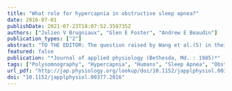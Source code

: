 ```yaml
---
title: "What role for hypercapnia in obstructive sleep apnea?"
date: 2016-07-01
publishDate: 2021-07-23T18:07:52.359735Z
authors: ["Julien V Brugniaux", "Glen E Foster", "Andrew E Beaudin"]
publication_types: ["2"]
abstract: "TO THE EDITOR: The question raised by Wang et al.(5) in their recent Viewpoint is important inasmuch as apneic events in obstructive sleep apnea (OSA) are associated with both hypoxia and hypercapnia. Given the cerebrovasculature is more sensitive to hypercapnia ..."
featured: false
publication: "*Journal of applied physiology (Bethesda, Md. : 1985)*"
tags: ["Polysomnography", "Hypercapnia", "Humans", "Sleep Apnea", "Obstructive"]
url_pdf: "http://jap.physiology.org/lookup/doi/10.1152/japplphysiol.00377.2016"
doi: "10.1152/japplphysiol.00377.2016"
---
```


